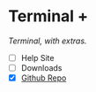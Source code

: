 # Terminal +

*Terminal, with extras.*

*  [ ]  Help Site
*  [ ]  Downloads
*  [X]  [Github Repo](https://github.com/GloriousGlider8/TerminalPlus "Github Repo for: Terminal +")

